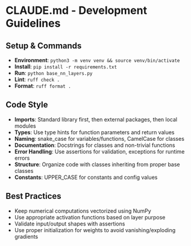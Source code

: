 # CLAUDE.md - Development Guidelines

## Setup & Commands
- **Environment**: `python3 -m venv venv && source venv/bin/activate`
- **Install**: `pip install -r requirements.txt`
- **Run**: `python base_nn_layers.py`
- **Lint**: `ruff check .`
- **Format**: `ruff format .`

## Code Style
- **Imports**: Standard library first, then external packages, then local modules
- **Types**: Use type hints for function parameters and return values
- **Naming**: snake_case for variables/functions, CamelCase for classes
- **Documentation**: Docstrings for classes and non-trivial functions
- **Error Handling**: Use assertions for validation, exceptions for runtime errors
- **Structure**: Organize code with classes inheriting from proper base classes
- **Constants**: UPPER_CASE for constants and config values

## Best Practices
- Keep numerical computations vectorized using NumPy
- Use appropriate activation functions based on layer purpose
- Validate input/output shapes with assertions
- Use proper initialization for weights to avoid vanishing/exploding gradients